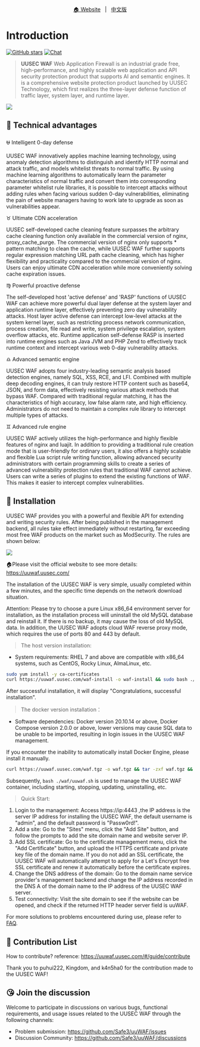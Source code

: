 <p align="center">
  <a target="_blank" href="https://www.uusec.com/">🏠 Website</a> &nbsp; | &nbsp;
  <a target="_blank" href="/README_CN.md">中文版</a>
</p>

# Introduction

[![GitHub stars](https://img.shields.io/github/stars/Safe3/uuWAF.svg?label=Follow&nbsp;uuWAF&style=for-the-badge)](https://github.com/Safe3/uuWAF)
[![Chat](https://img.shields.io/badge/Discuss-Join-7289da.svg?style=for-the-badge)](https://github.com/Safe3/uuWAF/discussions)

> **UUSEC WAF** Web Application Firewall is an industrial grade free, high-performance, and highly scalable web application and API security protection product that supports AI and semantic engines. It is a comprehensive website protection product launched by UUSEC Technology, which first realizes the three-layer defense function of traffic layer, system layer, and runtime layer.

![](http://uuwaf.uusec.com/_media/waf.png)



## :dart: Technical advantages
:ophiuchus: Intelligent 0-day defense

UUSEC WAF innovatively applies machine learning technology, using anomaly detection algorithms to distinguish and identify HTTP normal and attack traffic, and models whitelist threats to normal traffic. By using machine learning algorithms to automatically learn the parameter characteristics of normal traffic and convert them into corresponding parameter whitelist rule libraries, it is possible to intercept attacks without adding rules when facing various sudden 0-day vulnerabilities, eliminating the pain of website managers having to work late to upgrade as soon as vulnerabilities appear.

:taurus: Ultimate CDN acceleration

UUSEC self-developed cache cleaning feature surpasses the arbitrary cache cleaning function only available in the commercial version of nginx, proxy_cache_purge. The commercial version of nginx only supports * pattern matching to clean the cache, while UUSEC WAF further supports regular expression matching URL path cache cleaning, which has higher flexibility and practicality compared to the commercial version of nginx. Users can enjoy ultimate CDN acceleration while more conveniently solving cache expiration issues.

:virgo: Powerful proactive defense

The self-developed host 'active defense' and 'RASP' functions of UUSEC WAF can achieve more powerful dual layer defense at the system layer and application runtime layer, effectively preventing zero day vulnerability attacks. Host layer active defense can intercept low-level attacks at the system kernel layer, such as restricting process network communication, process creation, file read and write, system privilege escalation, system overflow attacks, etc. Runtime application self-defense RASP is inserted into runtime engines such as Java JVM and PHP Zend to effectively track runtime context and intercept various web 0-day vulnerability attacks.

:libra: Advanced semantic engine

UUSEC WAF adopts four industry-leading semantic analysis based detection engines, namely SQL, XSS, RCE, and LFI. Combined with multiple deep decoding engines, it can truly restore HTTP content such as base64, JSON, and form data, effectively resisting various attack methods that bypass WAF. Compared with traditional regular matching, it has the characteristics of high accuracy, low false alarm rate, and high efficiency. Administrators do not need to maintain a complex rule library to intercept multiple types of attacks.

:gemini: Advanced rule engine

UUSEC WAF actively utilizes the high-performance and highly flexible features of nginx and luajit. In addition to providing a traditional rule creation mode that is user-friendly for ordinary users, it also offers a highly scalable and flexible Lua script rule writing function, allowing advanced security administrators with certain programming skills to create a series of advanced vulnerability protection rules that traditional WAF cannot achieve. Users can write a series of plugins to extend the existing functions of WAF. This makes it easier to intercept complex vulnerabilities.




## :rocket: Installation

UUSEC WAF provides you with a powerful and flexible API for extending and writing security rules. After being published in the management backend, all rules take effect immediately without restarting, far exceeding most free WAF products on the market such as ModSecurity. The rules are shown below:

![](http://uuwaf.uusec.com/_media/rule.png)

🏠Please visit the official website to see more details:  https://uuwaf.uusec.com/ 

The installation of the UUSEC WAF is very simple, usually completed within a few minutes, and the specific time depends on the network download situation.

Attention: Please try to choose a pure Linux x86_64 environment server for installation, as the installation process will uninstall the old MySQL database and reinstall it. If there is no backup, it may cause the loss of old MySQL data. In addition, the UUSEC WAF adopts cloud WAF reverse proxy mode, which requires the use of ports 80 and 443 by default.

> The host version installation:

- System requirements: RHEL 7 and above are compatible with x86_64 systems, such as CentOS, Rocky Linux, AlmaLinux, etc.


```bash
sudo yum install -y ca-certificates
curl https://uuwaf.uusec.com/waf-install -o waf-install && sudo bash ./waf-install && rm -f ./waf-install
```

After successful installation, it will display "Congratulations, successful installation".

> The docker version installation： 

- Software dependencies: Docker version 20.10.14 or above, Docker Compose version 2.0.0 or above, lower versions may cause SQL data to be unable to be imported, resulting in login issues in the UUSEC WAF management.

If you encounter the inability to automatically install Docker Engine, please install it manually.

```bash
curl https://uuwaf.uusec.com/waf.tgz -o waf.tgz && tar -zxf waf.tgz && sudo bash ./waf/uuwaf.sh
```

Subsequently, `bash ./waf/uuwaf.sh` is used to manage the UUSEC WAF container, including starting, stopping, updating, uninstalling, etc.

> Quick Start:

1. Login to the management: Access https://ip:4443 ,the IP address is the server IP address for installing the UUSEC WAF, the default username is "admin", and the default password is "Passw0rd!".
2. Add a site: Go to the "Sites" menu, click the "Add Site" button, and follow the prompts to add the site domain name and website server IP.
3. Add SSL certificate: Go to the certificate management menu, click the "Add Certificate" button, and upload the HTTPS certificate and private key file of the domain name. If you do not add an SSL certificate, the UUSEC WAF will automatically attempt to apply for a Let's Encrypt free SSL certificate and renew it automatically before the certificate expires.
4. Change the DNS address of the domain: Go to the domain name service provider's management backend and change the IP address recorded in the DNS A of the domain name to the IP address of the UUSEC WAF server.
5. Test connectivity: Visit the site domain to see if the website can be opened, and check if the returned HTTP header server field is uuWAF.

For more solutions to problems encountered during use, please refer to [FAQ](https://uuwaf.uusec.com/#/guide/problems).



## :gift_heart: Contribution List

How to contribute? reference: https://uuwaf.uusec.com/#/guide/contribute

Thank you to puhui222, Kingdom, and k4n5ha0 for the contribution made to the UUSEC WAF!




## :kissing_heart: Join the discussion

Welcome to participate in discussions on various bugs, functional requirements, and usage issues related to the UUSEC WAF through the following channels:

- Problem submission: https://github.com/Safe3/uuWAF/issues
- Discussion Community: https://github.com/Safe3/uuWAF/discussions
